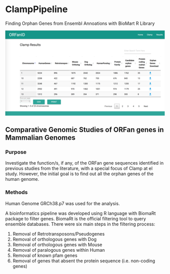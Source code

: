 # ClampPipeline
Finding Orphan Genes from Ensembl Annoations with BioMart R Library

![alt Clamp UI](images/clamp_ui.png)
## Comparative Genomic Studies of ORFan genes in Mammalian Genomes

### Purpose

Investigate the function/s, if any, of the ORFan gene sequences identified in previous studies from the literature, with a special focus of Clamp at el study. However, the initial goal is to find out all the orphan genes of the human genome.

### Methods

Human Genome GRCh38.p7 was used for the analysis.

A bioinformatics pipeline was developed using R language with BiomaRt package to filter genes. BiomaRt is the official filtering tool to query ensemble databases. There were six main steps in the filtering process:

1. Removal of Retrotransposons/Pseudogenes
2. Removal of orthologous genes with Dog
3. Removal of orthologous genes with Mouse
4. Removal of paralogous genes within Human
5. Removal of known pfam genes
6. Removal of genes that absent the protein sequence (i.e. non-coding genes)
